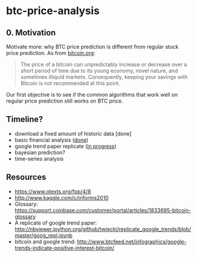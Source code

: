 # btc-price-analysis

## 0. Motivation

Motivate more: why BTC price prediction is different from regular stock price prediction. As from [bitcoin.org](https://bitcoin.org/en/you-need-to-know):

> The price of a bitcoin can unpredictably increase or decrease over a short period of time due to its young economy, novel nature, and sometimes illiquid markets. Consequently, keeping your savings with Bitcoin is not recommended at this point. 

Our first objective is to see if the common algorithms that work well on regular price prediction still works on BTC price.

## Timeline?

- download a fixed amount of historic data [done]
- basic financial analysis ([done](http://nbviewer.ipython.org/github/yyl/btc-price-analysis/blob/master/basics.ipynb))
- google trend paper replicate ([in progress](http://nbviewer.ipython.org/github/yyl/btc-price-analysis/blob/master/google_trend.ipynb))
- bayesian prediction?
- time-series analysis

## Resources

- https://www.otexts.org/fpp/4/8
- http://www.kaggle.com/c/informs2010
- Glossary: https://support.coinbase.com/customer/portal/articles/1833695-bitcoin-glossary
- A replicate of google trend paper: http://nbviewer.ipython.org/github/twiecki/replicate_google_trends/blob/master/goog_repl.ipynb
- bitcoin and google trend: http://www.btcfeed.net/infographics/google-trends-indicate-positive-interest-bitcoin/
